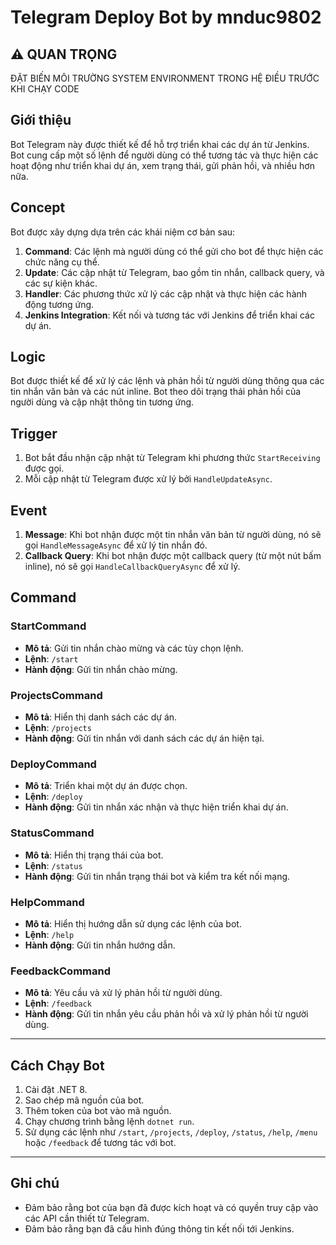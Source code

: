 # Telegram Deploy Bot by mnduc9802

## :warning: QUAN TRỌNG

ĐẶT BIẾN MÔI TRƯỜNG SYSTEM ENVIRONMENT TRONG HỆ ĐIỀU TRƯỚC KHI CHẠY CODE

## Giới thiệu

Bot Telegram này được thiết kế để hỗ trợ triển khai các dự án từ Jenkins. Bot cung cấp một số lệnh để người dùng có thể tương tác và thực hiện các hoạt động như triển khai dự án, xem trạng thái, gửi phản hồi, và nhiều hơn nữa.

## Concept

Bot được xây dựng dựa trên các khái niệm cơ bản sau:

1. **Command**: Các lệnh mà người dùng có thể gửi cho bot để thực hiện các chức năng cụ thể.
2. **Update**: Các cập nhật từ Telegram, bao gồm tin nhắn, callback query, và các sự kiện khác.
3. **Handler**: Các phương thức xử lý các cập nhật và thực hiện các hành động tương ứng.
4. **Jenkins Integration**: Kết nối và tương tác với Jenkins để triển khai các dự án.

## Logic

Bot được thiết kế để xử lý các lệnh và phản hồi từ người dùng thông qua các tin nhắn văn bản và các nút inline. Bot theo dõi trạng thái phản hồi của người dùng và cập nhật thông tin tương ứng.

## Trigger

1. Bot bắt đầu nhận cập nhật từ Telegram khi phương thức `StartReceiving` được gọi.
2. Mỗi cập nhật từ Telegram được xử lý bởi `HandleUpdateAsync`.

## Event

1. **Message**: Khi bot nhận được một tin nhắn văn bản từ người dùng, nó sẽ gọi `HandleMessageAsync` để xử lý tin nhắn đó.
2. **Callback Query**: Khi bot nhận được một callback query (từ một nút bấm inline), nó sẽ gọi `HandleCallbackQueryAsync` để xử lý.

## Command

### StartCommand
- **Mô tả**: Gửi tin nhắn chào mừng và các tùy chọn lệnh.
- **Lệnh**: `/start`
- **Hành động**: Gửi tin nhắn chào mừng.

### ProjectsCommand
- **Mô tả**: Hiển thị danh sách các dự án.
- **Lệnh**: `/projects`
- **Hành động**: Gửi tin nhắn với danh sách các dự án hiện tại.

### DeployCommand
- **Mô tả**: Triển khai một dự án được chọn.
- **Lệnh**: `/deploy`
- **Hành động**: Gửi tin nhắn xác nhận và thực hiện triển khai dự án.

### StatusCommand
- **Mô tả**: Hiển thị trạng thái của bot.
- **Lệnh**: `/status`
- **Hành động**: Gửi tin nhắn trạng thái bot và kiểm tra kết nối mạng.

### HelpCommand
- **Mô tả**: Hiển thị hướng dẫn sử dụng các lệnh của bot.
- **Lệnh**: `/help`
- **Hành động**: Gửi tin nhắn hướng dẫn.

### FeedbackCommand
- **Mô tả**: Yêu cầu và xử lý phản hồi từ người dùng.
- **Lệnh**: `/feedback`
- **Hành động**: Gửi tin nhắn yêu cầu phản hồi và xử lý phản hồi từ người dùng.

---

## Cách Chạy Bot

1. Cài đặt .NET 8.
2. Sao chép mã nguồn của bot.
3. Thêm token của bot vào mã nguồn.
4. Chạy chương trình bằng lệnh `dotnet run`.
5. Sử dụng các lệnh như `/start`, `/projects`, `/deploy`, `/status`, `/help`, `/menu` hoặc `/feedback` để tương tác với bot.

---

## Ghi chú

- Đảm bảo rằng bot của bạn đã được kích hoạt và có quyền truy cập vào các API cần thiết từ Telegram.
- Đảm bảo rằng bạn đã cấu hình đúng thông tin kết nối tới Jenkins.
